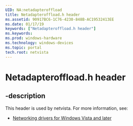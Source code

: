 ```yaml
---
UID: NA:netadapteroffload
title: Netadapteroffload.h header
ms.assetid: 90917BC6-1C76-4230-848B-AC19532413EE
ms.date: 01/17/19
keywords: ["Netadapteroffload.h header"]
ms.keywords: 
ms.prod: windows-hardware
ms.technology: windows-devices
ms.topic: portal
tech.root: netvista
---
```


# Netadapteroffload.h header


## -description


This header is used by netvista. For more information, see:

- [Networking drivers for Windows Vista and later](../_netvista/index.md)
